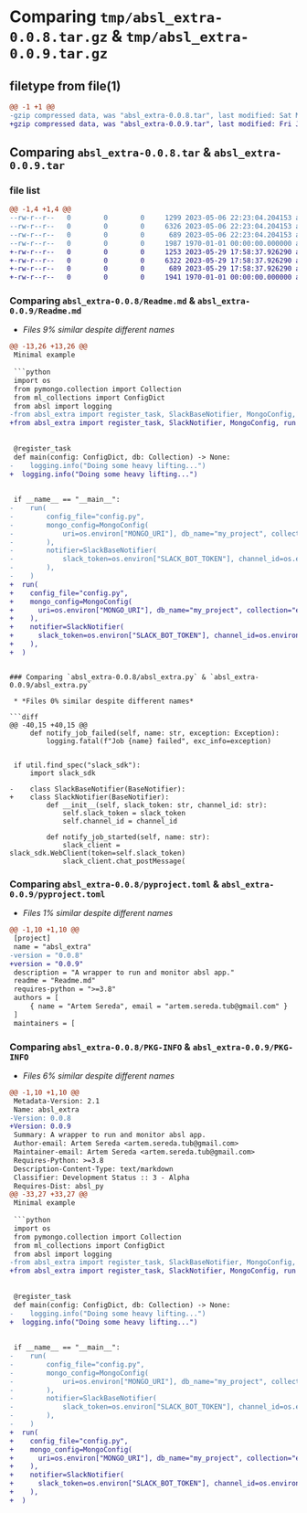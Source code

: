 # Comparing `tmp/absl_extra-0.0.8.tar.gz` & `tmp/absl_extra-0.0.9.tar.gz`

## filetype from file(1)

```diff
@@ -1 +1 @@
-gzip compressed data, was "absl_extra-0.0.8.tar", last modified: Sat May  6 22:23:13 2023, max compression
+gzip compressed data, was "absl_extra-0.0.9.tar", last modified: Fri Jan  1 00:00:00 2016, max compression
```

## Comparing `absl_extra-0.0.8.tar` & `absl_extra-0.0.9.tar`

### file list

```diff
@@ -1,4 +1,4 @@
--rw-r--r--   0        0        0     1299 2023-05-06 22:23:04.204153 absl_extra-0.0.8/Readme.md
--rw-r--r--   0        0        0     6326 2023-05-06 22:23:04.204153 absl_extra-0.0.8/absl_extra.py
--rw-r--r--   0        0        0      689 2023-05-06 22:23:04.204153 absl_extra-0.0.8/pyproject.toml
--rw-r--r--   0        0        0     1987 1970-01-01 00:00:00.000000 absl_extra-0.0.8/PKG-INFO
+-rw-r--r--   0        0        0     1253 2023-05-29 17:58:37.926290 absl_extra-0.0.9/Readme.md
+-rw-r--r--   0        0        0     6322 2023-05-29 17:58:37.926290 absl_extra-0.0.9/absl_extra.py
+-rw-r--r--   0        0        0      689 2023-05-29 17:58:37.926290 absl_extra-0.0.9/pyproject.toml
+-rw-r--r--   0        0        0     1941 1970-01-01 00:00:00.000000 absl_extra-0.0.9/PKG-INFO
```

### Comparing `absl_extra-0.0.8/Readme.md` & `absl_extra-0.0.9/Readme.md`

 * *Files 9% similar despite different names*

```diff
@@ -13,26 +13,26 @@
 Minimal example
 
 ```python
 import os
 from pymongo.collection import Collection
 from ml_collections import ConfigDict
 from absl import logging
-from absl_extra import register_task, SlackBaseNotifier, MongoConfig, run
+from absl_extra import register_task, SlackNotifier, MongoConfig, run
 
 
 @register_task
 def main(config: ConfigDict, db: Collection) -> None:
-    logging.info("Doing some heavy lifting...")
+  logging.info("Doing some heavy lifting...")
 
 
 if __name__ == "__main__":
-    run(
-        config_file="config.py",
-        mongo_config=MongoConfig(
-            uri=os.environ["MONGO_URI"], db_name="my_project", collection="experiment_1"
-        ),
-        notifier=SlackBaseNotifier(
-            slack_token=os.environ["SLACK_BOT_TOKEN"], channel_id=os.environ["CHANNEL_ID"]
-        ),
-    )
+  run(
+    config_file="config.py",
+    mongo_config=MongoConfig(
+      uri=os.environ["MONGO_URI"], db_name="my_project", collection="experiment_1"
+    ),
+    notifier=SlackNotifier(
+      slack_token=os.environ["SLACK_BOT_TOKEN"], channel_id=os.environ["CHANNEL_ID"]
+    ),
+  )
 ```
```

### Comparing `absl_extra-0.0.8/absl_extra.py` & `absl_extra-0.0.9/absl_extra.py`

 * *Files 0% similar despite different names*

```diff
@@ -40,15 +40,15 @@
     def notify_job_failed(self, name: str, exception: Exception):
         logging.fatal(f"Job {name} failed", exc_info=exception)
 
 
 if util.find_spec("slack_sdk"):
     import slack_sdk
 
-    class SlackBaseNotifier(BaseNotifier):
+    class SlackNotifier(BaseNotifier):
         def __init__(self, slack_token: str, channel_id: str):
             self.slack_token = slack_token
             self.channel_id = channel_id
 
         def notify_job_started(self, name: str):
             slack_client = slack_sdk.WebClient(token=self.slack_token)
             slack_client.chat_postMessage(
```

### Comparing `absl_extra-0.0.8/pyproject.toml` & `absl_extra-0.0.9/pyproject.toml`

 * *Files 1% similar despite different names*

```diff
@@ -1,10 +1,10 @@
 [project]
 name = "absl_extra"
-version = "0.0.8"
+version = "0.0.9"
 description = "A wrapper to run and monitor absl app."
 readme = "Readme.md"
 requires-python = ">=3.8"
 authors = [
     { name = "Artem Sereda", email = "artem.sereda.tub@gmail.com" }
 ]
 maintainers = [
```

### Comparing `absl_extra-0.0.8/PKG-INFO` & `absl_extra-0.0.9/PKG-INFO`

 * *Files 6% similar despite different names*

```diff
@@ -1,10 +1,10 @@
 Metadata-Version: 2.1
 Name: absl_extra
-Version: 0.0.8
+Version: 0.0.9
 Summary: A wrapper to run and monitor absl app.
 Author-email: Artem Sereda <artem.sereda.tub@gmail.com>
 Maintainer-email: Artem Sereda <artem.sereda.tub@gmail.com>
 Requires-Python: >=3.8
 Description-Content-Type: text/markdown
 Classifier: Development Status :: 3 - Alpha
 Requires-Dist: absl_py
@@ -33,27 +33,27 @@
 Minimal example
 
 ```python
 import os
 from pymongo.collection import Collection
 from ml_collections import ConfigDict
 from absl import logging
-from absl_extra import register_task, SlackBaseNotifier, MongoConfig, run
+from absl_extra import register_task, SlackNotifier, MongoConfig, run
 
 
 @register_task
 def main(config: ConfigDict, db: Collection) -> None:
-    logging.info("Doing some heavy lifting...")
+  logging.info("Doing some heavy lifting...")
 
 
 if __name__ == "__main__":
-    run(
-        config_file="config.py",
-        mongo_config=MongoConfig(
-            uri=os.environ["MONGO_URI"], db_name="my_project", collection="experiment_1"
-        ),
-        notifier=SlackBaseNotifier(
-            slack_token=os.environ["SLACK_BOT_TOKEN"], channel_id=os.environ["CHANNEL_ID"]
-        ),
-    )
+  run(
+    config_file="config.py",
+    mongo_config=MongoConfig(
+      uri=os.environ["MONGO_URI"], db_name="my_project", collection="experiment_1"
+    ),
+    notifier=SlackNotifier(
+      slack_token=os.environ["SLACK_BOT_TOKEN"], channel_id=os.environ["CHANNEL_ID"]
+    ),
+  )
 ```
```

